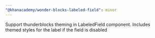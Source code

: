 ```yaml
---
"@khanacademy/wonder-blocks-labeled-field": minor
---
```


Support thunderblocks theming in LabeledField component. Includes themed styles for the label if the field is disabled
